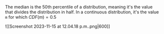 The median is the 50th percentile of a distribution, meaning it's the value that divides the distribution in half. In a continuous distribution, it's the value `m` for which $CDF(m)=0.5$

![[Screenshot 2023-11-15 at 12.04.18 p.m..png|600]]

